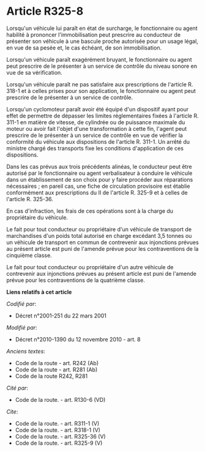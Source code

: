 # Article R325-8

Lorsqu'un véhicule lui paraît en état de surcharge, le fonctionnaire ou agent habilité à prononcer l'immobilisation peut
prescrire au conducteur de présenter son véhicule à une bascule proche autorisée pour un usage légal, en vue de sa pesée et,
le cas échéant, de son immobilisation. 

Lorsqu'un véhicule paraît exagérément bruyant, le fonctionnaire ou agent peut prescrire de le présenter à un service de
contrôle du niveau sonore en vue de sa vérification. 

Lorsqu'un véhicule paraît ne pas satisfaire aux prescriptions de l'article R. 318-1 et à celles prises pour son application,
le fonctionnaire ou agent peut prescrire de le présenter à un service de contrôle. 

Lorsqu'un cyclomoteur paraît avoir été équipé d'un dispositif ayant pour effet de permettre de dépasser les limites
réglementaires fixées à l'article R. 311-1 en matière de vitesse, de cylindrée ou de puissance maximale du moteur ou avoir
fait l'objet d'une transformation à cette fin, l'agent peut prescrire de le présenter à un service de contrôle en vue de
vérifier la conformité du véhicule aux dispositions de l'article R. 311-1. Un arrêté du ministre chargé des transports fixe
les conditions d'application de ces dispositions. 

Dans les cas prévus aux trois précédents alinéas, le conducteur peut être autorisé par le fonctionnaire ou agent
verbalisateur à conduire le véhicule dans un établissement de son choix pour y faire procéder aux réparations nécessaires ;
en pareil cas, une fiche de circulation provisoire est établie conformément aux prescriptions du II de l'article R. 325-9 et
à celles de l'article R. 325-36. 

En cas d'infraction, les frais de ces opérations sont à la charge du propriétaire du véhicule. 

Le fait pour tout conducteur ou propriétaire d'un véhicule de transport de marchandises d'un poids total autorisé en charge
excédant 3,5 tonnes ou un véhicule de transport en commun de contrevenir aux injonctions prévues au présent article est puni
de l'amende prévue pour les contraventions de la cinquième classe. 

Le fait pour tout conducteur ou propriétaire d'un autre véhicule de contrevenir aux injonctions prévues au présent article
est puni de l'amende prévue pour les contraventions de la quatrième classe.

**Liens relatifs à cet article**

_Codifié par_:

  - Décret n°2001-251 du 22 mars 2001

_Modifié par_:

  - Décret n°2010-1390 du 12 novembre 2010 - art. 8

_Anciens textes_:

  - Code de la route - art. R242 (Ab)
  - Code de la route - art. R281 (Ab)
  - Code de la route R242, R281

_Cité par_:

  - Code de la route. - art. R130-6 (VD)

_Cite_:

  - Code de la route. - art. R311-1 (V)
  - Code de la route. - art. R318-1 (V)
  - Code de la route. - art. R325-36 (V)
  - Code de la route. - art. R325-9 (V)
